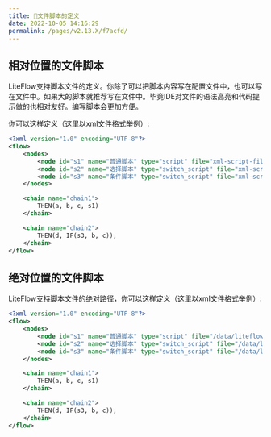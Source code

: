 ```yaml
---
title: 🌯文件脚本的定义
date: 2022-10-05 14:16:29
permalink: /pages/v2.13.X/f7acfd/
---
```


## 相对位置的文件脚本<Badge text="v2.6.4+"/>

LiteFlow支持脚本文件的定义。你除了可以把脚本内容写在配置文件中，也可以写在文件中。如果大的脚本就推荐写在文件中。毕竟IDE对文件的语法高亮和代码提示做的也相对友好。编写脚本会更加方便。

你可以这样定义（这里以xml文件格式举例）:

```xml
<?xml version="1.0" encoding="UTF-8"?>
<flow>
    <nodes>
        <node id="s1" name="普通脚本" type="script" file="xml-script-file/s1.groovy"/>
        <node id="s2" name="选择脚本" type="switch_script" file="xml-script-file/s2.groovy"/>
        <node id="s3" name="条件脚本" type="switch_script" file="xml-script-file/s3.groovy"/>
    </nodes>

    <chain name="chain1">
        THEN(a, b, c, s1)
    </chain>

    <chain name="chain2">
        THEN(d, IF(s3, b, c));
    </chain>
</flow>
```

## 绝对位置的文件脚本<Badge text="v2.9.7+"/>

LiteFlow支持脚本文件的绝对路径，你可以这样定义（这里以xml文件格式举例）:

```xml
<?xml version="1.0" encoding="UTF-8"?>
<flow>
    <nodes>
        <node id="s1" name="普通脚本" type="script" file="/data/liteflow/s1.groovy"/>
        <node id="s2" name="选择脚本" type="switch_script" file="/data/liteflow/s2.groovy"/>
        <node id="s3" name="条件脚本" type="switch_script" file="/data/liteflow/s3.groovy"/>
    </nodes>

    <chain name="chain1">
        THEN(a, b, c, s1)
    </chain>

    <chain name="chain2">
        THEN(d, IF(s3, b, c));
    </chain>
</flow>
```


